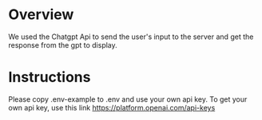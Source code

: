 # Overview
We used the Chatgpt Api to send the user's input to the server and get the response from the gpt to display.

# Instructions
Please copy .env-example to .env and use your own api key.
To get your own api key, use this link
https://platform.openai.com/api-keys

